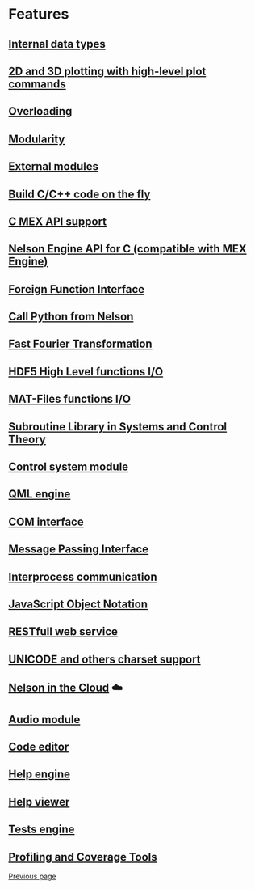 # Features

## [Internal data types](TYPES.md)

## [2D and 3D plotting with high-level plot commands](PLOTS.md)

## [Overloading](OVERLOADING.md)

## [Modularity](MODULARITY.md)

## [External modules](EXTERNAL_MODULE.md)

## [Build C/C++ code on the fly](BUILD_C_CPP_ON_FLY.md)

## [C MEX API support](MEX.md)

## [Nelson Engine API for C (compatible with MEX Engine)](MEX_ENGINE.md)

## [Foreign Function Interface](FFI.md)

## [Call Python from Nelson](PYTHON.md)

## [Fast Fourier Transformation](FFTW.md)

## [HDF5 High Level functions I/O](HDF5.md)

## [MAT-Files functions I/O](MATIO.md)

## [Subroutine Library in Systems and Control Theory](SLICOT.md)

## [Control system module](CONTROL.md)

## [QML engine](QML_ENGINE.md)

## [COM interface](COM_INTERFACE.md)

## [Message Passing Interface](MPI.md)

## [Interprocess communication](IPC.md)

## [JavaScript Object Notation](JSON.md)

## [RESTfull web service](REST.md)

## [UNICODE and others charset support](CHARSET.md)

## [Nelson in the Cloud](CLOUD.md) ☁️

## [Audio module](AUDIO.md)

## [Code editor](CODE_EDITOR.md)

## [Help engine](HELPENGINE.md)

## [Help viewer](HELPVIEWER.md)

## [Tests engine](TESTSENGINE.md)

## [Profiling and Coverage Tools](PROFILER.md)

[Previous page](README.md)
